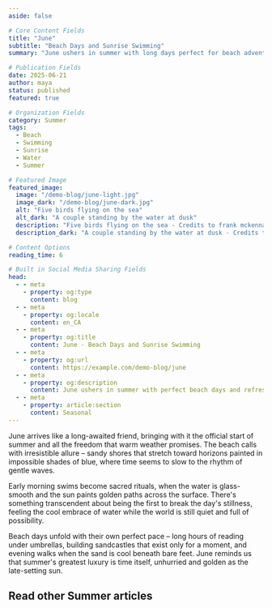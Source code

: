 ```yaml
---
aside: false

# Core Content Fields
title: "June"
subtitle: "Beach Days and Sunrise Swimming"
summary: "June ushers in summer with long days perfect for beach adventures and early morning swims. Embrace the freedom of warm weather, sandy toes, and the refreshing embrace of cool water under endless blue skies."

# Publication Fields
date: 2025-06-21
author: maya
status: published
featured: true

# Organization Fields
category: Summer
tags:
  - Beach
  - Swimming
  - Sunrise
  - Water
  - Summer

# Featured Image
featured_image:
  image: "/demo-blog/june-light.jpg"
  image_dark: "/demo-blog/june-dark.jpg"
  alt: "Five birds flying on the sea"
  alt_dark: "A couple standing by the water at dusk"
  description: "Five birds flying on the sea - Credits to frank mckenna on Unsplash"
  description_dark: "A couple standing by the water at dusk - Credits to Olegs Jonins on Unsplash"

# Content Options
reading_time: 6

# Built in Social Media Sharing Fields
head:
  - - meta
    - property: og:type
      content: blog
  - - meta
    - property: og:locale
      content: en_CA
  - - meta
    - property: og:title
      content: June - Beach Days and Sunrise Swimming
  - - meta
    - property: og:url
      content: https://example.com/demo-blog/june
  - - meta
    - property: og:description
      content: June ushers in summer with perfect beach days and refreshing sunrise swimming adventures.
  - - meta
    - property: article:section
      content: Seasonal
---
```


<VpvArticleHeader 
    returnLink="/blog-demo"
    returnText="Back to Seasonal Blog"
/>

June arrives like a long-awaited friend, bringing with it the official start of summer and all the freedom that warm weather promises. The beach calls with irresistible allure – sandy shores that stretch toward horizons painted in impossible shades of blue, where time seems to slow to the rhythm of gentle waves.

Early morning swims become sacred rituals, when the water is glass-smooth and the sun paints golden paths across the surface. There's something transcendent about being the first to break the day's stillness, feeling the cool embrace of water while the world is still quiet and full of possibility.

Beach days unfold with their own perfect pace – long hours of reading under umbrellas, building sandcastles that exist only for a moment, and evening walks when the sand is cool beneath bare feet. June reminds us that summer's greatest luxury is time itself, unhurried and golden as the late-setting sun.

## Read other Summer articles

<VpvArticleList
    format="vertical"
    sortOrder="ascending"
    filterCategories="Summer"
    maxCards="2"
    :excludeURLs="[
        '/demo-blog/june'
    ]"
    articlesDataKey="demoBlogData"
  />